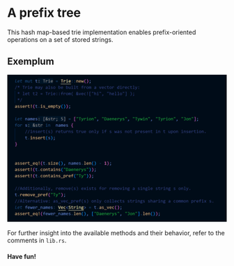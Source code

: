 # A prefix tree

This hash map-based trie implementation enables prefix-oriented operations on a set of stored strings.

## Exemplum

![Code example](/assets/code.png)

For further insight into the available methods and their behavior, refer to the comments in `lib.rs`.

#### Have fun!